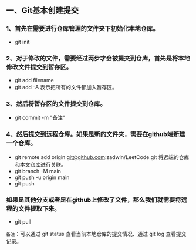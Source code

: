 ## 一、Git基本创建提交

### 1、首先在需要进行仓库管理的文件夹下初始化本地仓库。

- git init

### 2、对于修改的文件，需要经过两步才会被提交到仓库，首先是将本地修改文件提交到暂存区。

- git add filename
- git add -A 表示把所有的文件都加入暂存区。

### 3、然后将暂存区的文件提交到仓库。

- git commit -m "备注"

### 4、然后提交到远程仓库。如果是新的文件夹，需要在github端新建一个仓库。

- git remote add origin git@github.com:zadwin/LeetCode.git 将远端的仓库和本文仓库进行关联。
- git branch -M main
- git push -u origin main
- git push

### 如果是其他分支或者是在github上修改了文件，那么我们就需要将远程的文件提取下来。

- git pull

`备注`：可以通过 git status 查看当前本地仓库的提交情况、通过 git log 查看提交记录。
